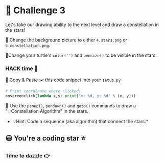 # 🚩 Challenge 3

Let's take our drawing ability to the next level and draw a constellation in the stars!

🚩 Change the background picture to either `4.stars.png` or `5.constellation.png`. 

🚩Change your turtle's `color('')` and `pensize()` to be visible in the stars.

### HACK time 👾

🚩 Copy & Paste ✂️ this code snippet into your `setup.py`
```py
# Print coordinate where clicked:
onscreenclick(lambda x,y: print("x: %d, y: %d" % (x, y)))
```

🚩 Use the `penup()`, `pendown()` and `goto()` commands to draw a "✨Constellation Algorithm" in the stars. 

* 💡Hint: Code a sequence (aka algorithm) that connect the stars.*


## 😃 You're a coding star ⭐️
### Time to dazzle 👉